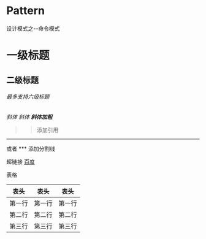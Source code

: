 # Pattern
  设计模式之--命令模式
# 一级标题

## 二级标题

###### 最多支持六级标题


_斜体_  *斜体* ***斜体加粗***
>> 添加引用

--- 
或者
*** 添加分割线

超链接
[百度](http://baidu.com)

表格

| 表头 | 表头 | 表头 |
| --- | --- | --- |
|第一行|第一行|第一行|
|第二行|第二行|第二行|
|第三行|第三行|第三行|
